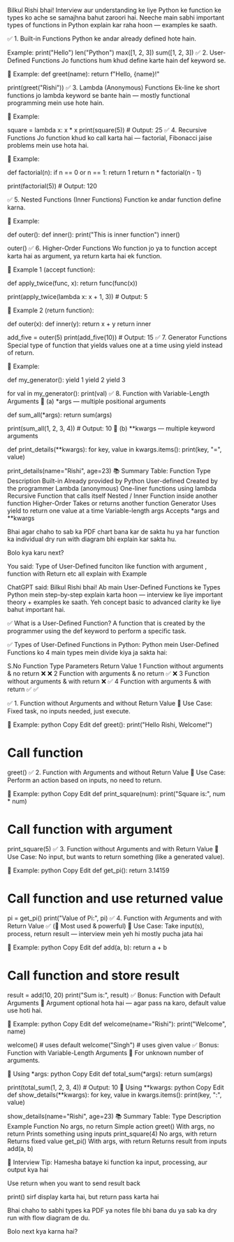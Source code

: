 Bilkul Rishi bhai! Interview aur understanding ke liye Python ke function ke types ko ache se samajhna bahut zaroori hai. Neeche main sabhi important types of functions in Python explain kar raha hoon — examples ke saath.

✅ 1. Built-in Functions
Python ke andar already defined hote hain.

Example:
print("Hello")
len("Python")
max([1, 2, 3])
sum([1, 2, 3])
✅ 2. User-Defined Functions
Jo functions hum khud define karte hain def keyword se.

🔹 Example:
def greet(name):
    return f"Hello, {name}!"

print(greet("Rishi"))
✅ 3. Lambda (Anonymous) Functions
Ek-line ke short functions jo lambda keyword se bante hain — mostly functional programming mein use hote hain.

🔹 Example:

square = lambda x: x * x
print(square(5))  # Output: 25
✅ 4. Recursive Functions
Jo function khud ko call karta hai — factorial, Fibonacci jaise problems mein use hota hai.

🔹 Example:

def factorial(n):
    if n == 0 or n == 1:
        return 1
    return n * factorial(n - 1)

print(factorial(5))  # Output: 120

✅ 5. Nested Functions (Inner Functions)
Function ke andar function define karna.

🔹 Example:

def outer():
    def inner():
        print("This is inner function")
    inner()

outer()
✅ 6. Higher-Order Functions
Wo function jo ya to function accept karta hai as argument, ya return karta hai ek function.

🔹 Example 1 (accept function):

def apply_twice(func, x):
    return func(func(x))

print(apply_twice(lambda x: x + 1, 3))  # Output: 5

🔹 Example 2 (return function):

def outer(x):
    def inner(y):
        return x + y
    return inner

add_five = outer(5)
print(add_five(10))  # Output: 15
✅ 7. Generator Functions
Special type of function that yields values one at a time using yield instead of return.

🔹 Example:

def my_generator():
    yield 1
    yield 2
    yield 3

for val in my_generator():
    print(val)
✅ 8. Function with Variable-Length Arguments
🔹 (a) *args — multiple positional arguments

def sum_all(*args):
    return sum(args)

print(sum_all(1, 2, 3, 4))  # Output: 10
🔹 (b) **kwargs — multiple keyword arguments

def print_details(**kwargs):
    for key, value in kwargs.items():
        print(key, "=", value)

print_details(name="Rishi", age=23)
📚 Summary Table:
Function Type	Description
Built-in	Already provided by Python
User-defined	Created by the programmer
Lambda (anonymous)	One-liner functions using lambda
Recursive	Function that calls itself
Nested / Inner	Function inside another function
Higher-Order	Takes or returns another function
Generator	Uses yield to return one value at a time
Variable-length args	Accepts *args and **kwargs

Bhai agar chaho to sab ka PDF chart bana kar de sakta hu ya har function ka individual dry run with diagram bhi explain kar sakta hu.

Bolo kya karu next?








You said:
Type of User-Defined funciton like function with argument , function with Return etc all explain with Example 


ChatGPT said:
Bilkul Rishi bhai! Ab main User-Defined Functions ke Types Python mein step-by-step explain karta hoon — interview ke liye important theory + examples ke saath. Yeh concept basic to advanced clarity ke liye bahut important hai.

✅ What is a User-Defined Function?
A function that is created by the programmer using the def keyword to perform a specific task.

✅ Types of User-Defined Functions in Python:
Python mein User-Defined Functions ko 4 main types mein divide kiya ja sakta hai:

S.No	Function Type	Parameters	Return Value
1	Function without arguments & no return	❌	❌
2	Function with arguments & no return	✅	❌
3	Function without arguments & with return	❌	✅
4	Function with arguments & with return	✅	✅

✅ 1. Function without Arguments and without Return Value
📌 Use Case: Fixed task, no inputs needed, just execute.

🔹 Example:
python
Copy
Edit
def greet():
    print("Hello Rishi, Welcome!")

# Call function
greet()
✅ 2. Function with Arguments and without Return Value
📌 Use Case: Perform an action based on inputs, no need to return.

🔹 Example:
python
Copy
Edit
def print_square(num):
    print("Square is:", num * num)

# Call function with argument
print_square(5)
✅ 3. Function without Arguments and with Return Value
📌 Use Case: No input, but wants to return something (like a generated value).

🔹 Example:
python
Copy
Edit
def get_pi():
    return 3.14159

# Call function and use returned value
pi = get_pi()
print("Value of Pi:", pi)
✅ 4. Function with Arguments and with Return Value ✅ (💯 Most used & powerful)
📌 Use Case: Take input(s), process, return result — interview mein yeh hi mostly pucha jata hai

🔹 Example:
python
Copy
Edit
def add(a, b):
    return a + b

# Call function and store result
result = add(10, 20)
print("Sum is:", result)
✅ Bonus: Function with Default Arguments
📌 Argument optional hota hai — agar pass na karo, default value use hoti hai.

🔹 Example:
python
Copy
Edit
def welcome(name="Rishi"):
    print("Welcome", name)

welcome()         # uses default
welcome("Singh")  # uses given value
✅ Bonus: Function with Variable-Length Arguments
📌 For unknown number of arguments.

🔹 Using *args:
python
Copy
Edit
def total_sum(*args):
    return sum(args)

print(total_sum(1, 2, 3, 4))  # Output: 10
🔹 Using **kwargs:
python
Copy
Edit
def show_details(**kwargs):
    for key, value in kwargs.items():
        print(key, ":", value)

show_details(name="Rishi", age=23)
📚 Summary Table:
Type	Description	Example Function
No args, no return	Simple action	greet()
With args, no return	Prints something using inputs	print_square(4)
No args, with return	Returns fixed value	get_pi()
With args, with return	Returns result from inputs	add(a, b)

🎯 Interview Tip:
Hamesha bataye ki function ka input, processing, aur output kya hai

Use return when you want to send result back

print() sirf display karta hai, but return pass karta hai

Bhai chaho to sabhi types ka PDF ya notes file bhi bana du ya sab ka dry run with flow diagram de du.

Bolo next kya karna hai?